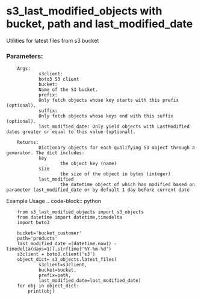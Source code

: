# s3_last_modified_objects with bucket, path and last_modified_date

Utilities for latest files from s3 bucket

### Parameters:
        Args:
                s3client:
                boto3 S3 client
                bucket:
                Name of the S3 bucket.
                prefix:
                Only fetch objects whose key starts with this prefix (optional).
                suffix:
                Only fetch objects whose keys end with this suffix (optional).
                last_modified_date: Only yield objects with LastModified dates greater or equal to this value (optional).

        Returns:
                Dictionary objects for each qualifying S3 object through a generator. The dict includes:
                key
                        the object key (name)
                size
                        the size of the object in bytes (integer)
                last_modified
                        the datetime object of which has modified based on parameter last_modified_date or by defualt 1 day before current date

Example Usage
.. code-block:: python

        from s3_last_modified_objects import s3_objects
        from datetime import datetime,timedelta
        import boto3

        bucket='bucket_customer'
        path='products'
        last_modified_date =(datetime.now() - timedelta(days=1)).strftime('%Y-%m-%d')  
        s3client = boto3.client('s3')
        object_dict= s3_objects.latest_files(
                s3client=s3client,
                bucket=bucket,
                prefix=path,
                last_modified_date=last_modified_date)
        for obj in object_dict:
            print(obj)
